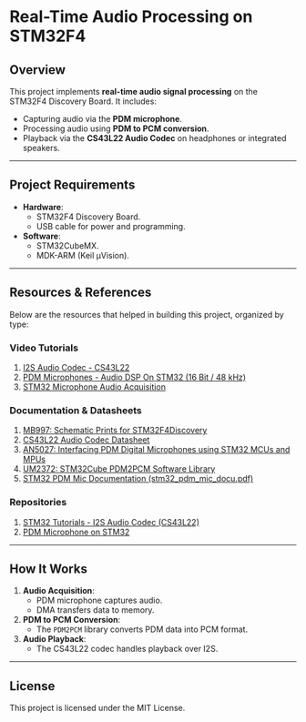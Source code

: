 # Real-Time Audio Processing on STM32F4

## Overview
This project implements **real-time audio signal processing** on the STM32F4 Discovery Board. It includes:
- Capturing audio via the **PDM microphone**.
- Processing audio using **PDM to PCM conversion**.
- Playback via the **CS43L22 Audio Codec** on headphones or integrated speakers.

---

## Project Requirements
- **Hardware**:
  - STM32F4 Discovery Board.
  - USB cable for power and programming.
- **Software**:
  - STM32CubeMX.
  - MDK-ARM (Keil µVision).

---

## Resources & References
Below are the resources that helped in building this project, organized by type:

### Video Tutorials
1. [I2S Audio Codec - CS43L22](https://www.youtube.com/watch?v=QIPQOnVablY)
2. [PDM Microphones - Audio DSP On STM32 (16 Bit / 48 kHz)](https://www.youtube.com/watch?v=JuXKeyFraF4)
3. [STM32 Microphone Audio Acquisition](https://www.youtube.com/watch?v=_YQSJJQUp-g&list=PLwqrqfRKpbeIxgnKq1_hTCULCaL7LBHmN&ab_channel=STMicroelectronics)

### Documentation & Datasheets
1. [MB997: Schematic Prints for STM32F4Discovery](https://www.st.com/resource/en/schematic_pack/mb997-f407vgt6-b02_schematic.pdf)
2. [CS43L22 Audio Codec Datasheet](https://datasheet.octopart.com/CS43L22-CNZ-Cirrus-Logic-datasheet-5397077.pdf)
3. [AN5027: Interfacing PDM Digital Microphones using STM32 MCUs and MPUs](http://bit.ly/AN5027-AppNote)
4. [UM2372: STM32Cube PDM2PCM Software Library](https://github.com/user-attachments/files/18081861/um2372-stm32cube-pdm2pcm-software-library-for-the-stm32f4f7h7series-stmicroelectronics.pdf)
5. [STM32 PDM Mic Documentation (stm32_pdm_mic_docu.pdf)](https://github.com/YetAnotherElectronicsChannel/STM32_PDM_Microphone/blob/master/stm32_pdm_mic_docu.pdf)

### Repositories
1. [STM32 Tutorials - I2S Audio Codec (CS43L22)](https://github.com/MYaqoobEmbedded/STM32-Tutorials/tree/master/Tutorial%2028%20-%20I2S%20Audio%20Codec%20-%20CS43L22)
2. [PDM Microphone on STM32](https://github.com/YetAnotherElectronicsChannel/STM32_PDM_Microphone/tree/master)

---

## How It Works
1. **Audio Acquisition**:
   - PDM microphone captures audio.
   - DMA transfers data to memory.
2. **PDM to PCM Conversion**:
   - The `PDM2PCM` library converts PDM data into PCM format.
3. **Audio Playback**:
   - The CS43L22 codec handles playback over I2S.

---

## License
This project is licensed under the MIT License.

